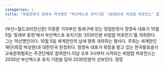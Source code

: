 ```yaml
---
categories: i
title: "정림한정식 정영숙 약선명인 “부산엑스포 유치기원 ‘2030인분 비빔밥 퍼포먼스’ 열어요”"
---
```

(부산=월드코리안신문) 이종환 기자부산 동래구에 있는 정림한정식 정영숙 대표가 10월 5일 &lsquo;동래부 동헌&rsquo;에서 부산엑스포 유치기원 &lsquo;2030인분 비빔밥 퍼포먼스&rsquo;를 개최한다. 그는 약선명인이다. 10월 5일 세계한인의 날에 맞춰 개최하는 행사다. 주최는 세계한인재단(회장 박상원)과 대한민국 헌정회다. 정영숙 대표가 회장을 맡고 있는 한국발효음식교육문화협회는 주관단체로 참여한다.이날 오후 3시부터 시작되는 비빔밥 퍼포먼스는 2030년 부산엑스포 유치 기원을 담아 2030인분이 선보인다. 정영